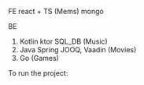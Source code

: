 FE react + TS (Mems)
 mongo

BE
1) Kotlin ktor SQL_DB (Music)
2) Java Spring  JOOQ, Vaadin (Movies)
3) Go (Games)

To run the project:
